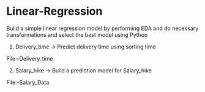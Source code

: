 # Linear-Regression

Build a simple linear regression model by performing EDA and do necessary transformations and select the best model using Python

1) Delivery_time -> Predict delivery time using sorting time 

File:-Delivery_time

2) Salary_hike -> Build a prediction model for Salary_hike

File:-Salary_Data
